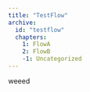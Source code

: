 ```yaml
---
title: "TestFlow"
archive:
  id: "testflow"
  chapters:
    1: FlowA
    2: FlowB
    -1: Uncategorized
---
```


weeed

